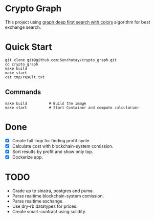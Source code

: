 # Crypto Graph
This project using [graph deep first search with colors](https://neerc.ifmo.ru/wiki/index.php?title=%D0%9E%D0%B1%D1%85%D0%BE%D0%B4_%D0%B2_%D0%B3%D0%BB%D1%83%D0%B1%D0%B8%D0%BD%D1%83,_%D1%86%D0%B2%D0%B5%D1%82%D0%B0_%D0%B2%D0%B5%D1%80%D1%88%D0%B8%D0%BD) algorithm for best exchange search.

# Quick Start
```
git clone git@github.com:Senchatay/crypto_graph.git
cd crypto_graph
make build
make start
cat tmp/result.txt
```

## Commands
```
make build          # Build the image
make start          # Start Container and compute calculation
```

# Done
- [x] Create full loop for finding profit cycle.
- [x] Calculate cost with blockchain-system comission.
- [x] Sort results by profit and show only top.
- [x] Dockerize app.

# TODO
- Grade up to sinatra, postgres and puma.
- Parse realtime blockchain-system comission.
- Parse realtime exchange.
- Use dry-rb datatypes for prices.
- Create smart-contract using solidity.
